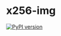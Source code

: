 # x256-img
[![PyPI version](https://badge.fury.io/py/x256-img.svg)](https://badge.fury.io/py/x256-img)

